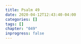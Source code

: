 ```yaml
---
title: Psalm 49
date: 2020-04-12T12:43:40-04:00
categories: []
tags: []
chapter: "049"
inprogress: false
---
```


